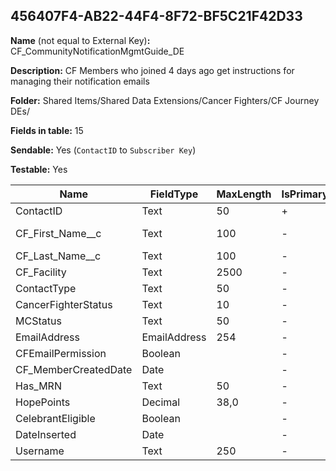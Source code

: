 ## 456407F4-AB22-44F4-8F72-BF5C21F42D33

**Name** (not equal to External Key)**:** CF_CommunityNotificationMgmtGuide_DE

**Description:** CF Members who joined 4 days ago get instructions for managing their notification emails

**Folder:** Shared Items/Shared Data Extensions/Cancer Fighters/CF Journey DEs/

**Fields in table:** 15

**Sendable:** Yes (`ContactID` to `Subscriber Key`)

**Testable:** Yes

| Name | FieldType | MaxLength | IsPrimaryKey | IsNullable | DefaultValue |
| --- | --- | --- | --- | --- | --- |
| ContactID | Text | 50 | + | - |  |
| CF_First_Name__c | Text | 100 | - | + | Cancer Fighter |
| CF_Last_Name__c | Text | 100 | - | + |  |
| CF_Facility | Text | 2500 | - | + |  |
| ContactType | Text | 50 | - | + |  |
| CancerFighterStatus | Text | 10 | - | + |  |
| MCStatus | Text | 50 | - | + |  |
| EmailAddress | EmailAddress | 254 | - | + |  |
| CFEmailPermission | Boolean |  | - | + |  |
| CF_MemberCreatedDate | Date |  | - | + |  |
| Has_MRN | Text | 50 | - | + |  |
| HopePoints | Decimal | 38,0 | - | + |  |
| CelebrantEligible | Boolean |  | - | + |  |
| DateInserted | Date |  | - | + | GetDate() |
| Username | Text | 250 | - | + |  |

